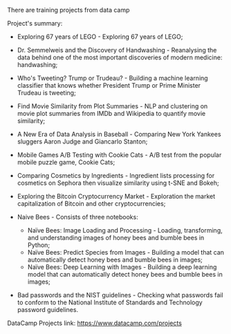 
There are training projects from data camp

Project's summary:



- Exploring 67 years of LEGO - Exploring 67 years of LEGO;

- Dr. Semmelweis and the Discovery of Handwashing - Reanalysing the data behind one of the most important discoveries of modern medicine: handwashing;

- Who's Tweeting? Trump or Trudeau? - Building a machine learning classifier that knows whether President Trump or Prime Minister Trudeau is tweeting;

- Find Movie Similarity from Plot Summaries - NLP and clustering on movie plot summaries from IMDb and Wikipedia to quantify movie similarity;

- A New Era of Data Analysis in Baseball - Comparing New York Yankees sluggers Aaron Judge and Giancarlo Stanton;

- Mobile Games A/B Testing with Cookie Cats - A/B test from the popular mobile puzzle game, Cookie Cats;

- Comparing Cosmetics by Ingredients - Ingredient lists processing for cosmetics on Sephora then visualize similarity using t-SNE and Bokeh;

- Exploring the Bitcoin Cryptocurrency Market - Exploration the market capitalization of Bitcoin and other cryptocurrencies;

- Naive Bees - Consists of three notebooks:
    - Naïve Bees: Image Loading and Processing - Loading, transforming, and understanding images of honey bees and bumble bees in Python;
    - Naïve Bees: Predict Species from Images - Building a model that can automatically detect honey bees and bumble bees in images;
    - Naïve Bees: Deep Learning with Images - Building a deep learning model that can automatically detect honey bees and bumble bees in images;

- Bad passwords and the NIST guidelines - Checking what passwords fail to conform to the National Institute of Standards and Technology password guidelines.

DataCamp Projects link: https://www.datacamp.com/projects
